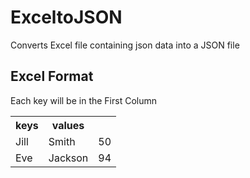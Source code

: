 # ExceltoJSON
Converts Excel file containing json data into a JSON file
## Excel Format
Each key will be in the First Column
<table style="width:100%">
  <tr>
    <th>keys</th>
    <th>values</th>
  </tr>
  <tr>
    <td>Jill</td>
    <td>Smith</td>
    <td>50</td>
  </tr>
  <tr>
    <td>Eve</td>
    <td>Jackson</td>
    <td>94</td>
  </tr>
</table>
